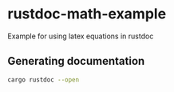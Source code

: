 # rustdoc-math-example
 Example for using latex equations in rustdoc

## Generating documentation

```bash
cargo rustdoc --open
```